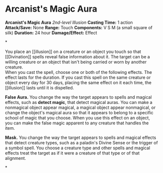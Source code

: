 # Arcanist's Magic Aura

**Arcanist's Magic Aura**
_2nd-level Illusion_
**Casting Time:** 1 action
**Attack/Save:** None
**Range:** Touch
**Components:** V S M (a small square of silk)
**Duration:** 24 hour
**Damage/Effect:** Effect

*<p>You place an [[illusion]] on a creature or an object you touch so that [[Divination]] spells reveal false information about it. The target can be a willing creature or an object that isn't being carried or worn by another creature. <br />When you cast the spell, choose one or both of the following effects. The effect lasts for the duration. If you cast this spell on the same creature or object every day for 30 days, placing the same effect on it each time, the [[illusion]] lasts until it is dispelled.

**False Aura.** You change the way the target appears to spells and magical effects, such as **detect magic**, that detect magical auras. You can make a nonmagical object appear magical, a magical object appear nonmagical, or change the object's magical aura so that it appears to belong to a specific school of magic that you choose. When you use this effect on an object, you can make the false magic apparent to any creature that handles the item.

**Mask.** You change the way the target appears to spells and magical effects that detect creature types, such as a paladin's Divine Sense or the trigger of a symbol spell. You choose a creature type and other spells and magical effects treat the target as if it were a creature of that type or of that alignment.</p>*